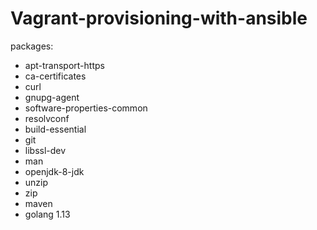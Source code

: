 
# Vagrant-provisioning-with-ansible

 packages:
  - apt-transport-https
  - ca-certificates
  - curl
  - gnupg-agent
  - software-properties-common
  - resolvconf
  - build-essential
  - git 
  - libssl-dev 
  - man
  - openjdk-8-jdk
  - unzip
  - zip
  - maven
  - golang 1.13
      
